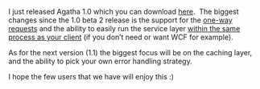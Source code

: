 <p>I just released Agatha 1.0 which you can download <a href="http://code.google.com/p/agatha-rrsl/downloads/list" target="_blank">here</a>.&#160; The biggest changes since the 1.0 beta 2 release is the support for the <a href="http://davybrion.com/blog/2009/12/one-way-or-fire-and-forget-requests-with-agatha/" target="_blank">one-way requests</a> and the ability to easily run the service layer <a href="http://davybrion.com/blog/2009/12/running-an-agatha-service-layer-in-process-without-wcf/" target="_blank">within the same process as your client</a> (if you don’t need or want WCF for example).</p>  <p>As for the next version (1.1) the biggest focus will be on the caching layer, and the ability to pick your own error handling strategy.</p>  <p>I hope the few users that we have will enjoy this :)</p>